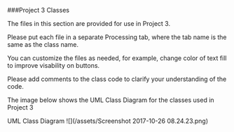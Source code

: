 ###Project 3 Classes

The files in this section are provided for use in Project 3.

Please put each file in a separate Processing tab, where the tab name is the same as the class name.

You can customize the files as needed, for example, change color of text fill to improve visability on buttons.

Please add comments to the class code to clarify your understanding of the code.

The image below shows the UML Class Diagram for the classes used in Project 3

UML Class Diagram
![](/assets/Screenshot 2017-10-26 08.24.23.png)